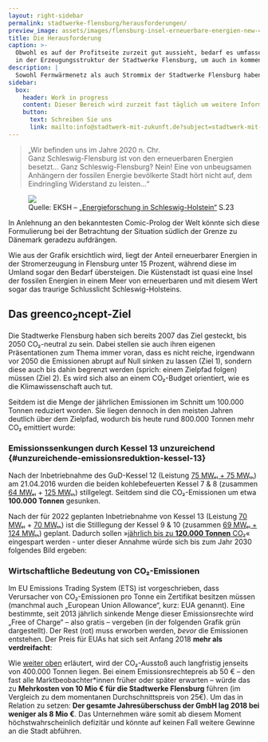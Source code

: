 ```yaml
---
layout: right-sidebar
permalink: stadtwerke-flensburg/herausforderungen/
preview_image: assets/images/flensburg-insel-erneuerbare-energien-new-4.0.png
title: Die Herausforderung
caption: >-
  Obwohl es auf der Profitseite zurzeit gut aussieht, bedarf es umfassender Umbauten
  in der Erzeugungsstruktur der Stadtwerke Flensburg, um auch in kommenden Jahrzehnten solide aufgestellt zu sein.
description: |
  Sowohl Fernwärmenetz als auch Strommix der Stadtwerke Flensburg haben nur einen sehr geringen Anteil an erneuerbaren Energien. Gleichzeitig ist sind die Treibhausgasemissionen besorgniserregend hoch. Dies hat auch wirtschaftliche Implikationen.
sidebar:
  box:
    header: Work in progress
    content: Dieser Bereich wird zurzeit fast täglich um weitere Informationen ergänzt. Falls Sie noch offene Fragen haben, schauen Sie morgen doch noch einmal vorbei oder wenden sich an uns direkt.
    button:
      text: Schreiben Sie uns
      link: mailto:info@stadtwerk-mit-zukunft.de?subject=stadtwerk-mit-zukunft.de
---
```


> „Wir befinden uns im Jahre 2020 n. Chr.  
 Ganz Schleswig-Flensburg ist von den erneuerbaren Energien besetzt... Ganz Schleswig-Flensburg? Nein! Eine von unbeugsamen Anhängern der fossilen Energie bevölkerte Stadt hört nicht auf, dem Eindringling Widerstand zu leisten...“

<figure>
  <img class="image featured" src="{{ "assets/images/flensburg-insel-erneuerbare-energien-new-4.0.png" | relative_url }}">
  <figcaption>
    Quelle: EKSH – <a href="https://www.eksh.org/fileadmin/downloads/publikationen/Broschuere_Energieforschung_Final_Download_0205.pdf">„Energieforschung in Schleswig-Holstein“</a> S.23
  </figcaption>
</figure>

In Anlehnung an den bekanntesten Comic-Prolog der Welt könnte sich diese Formulierung bei der Betrachtung der Situation südlich der Grenze zu Dänemark geradezu aufdrängen.  

Wie aus der Grafik ersichtlich wird, liegt der Anteil erneuerbarer Energien in der Stromerzeugung in Flensburg unter 15 Prozent, während diese im Umland sogar den Bedarf übersteigen. Die Küstenstadt ist quasi eine Insel der fossilen Energien in einem Meer von erneuerbaren und mit diesem Wert sogar das traurige Schlusslicht Schleswig-Holsteins. 

## Das greenco<sub>2</sub>ncept-Ziel

Die Stadtwerke Flensburg haben sich bereits 2007 das Ziel gesteckt, bis 2050 CO₂-neutral zu sein. Dabei stellen sie auch ihren eigenen Präsentationen zum Thema immer voran, dass es nicht reiche, irgendwann vor 2050 die Emissionen abrupt auf Null sinken zu lassen (Ziel 1), sondern diese auch bis dahin begrenzt werden (sprich: einem Zielpfad folgen) müssen (Ziel 2). Es wird sich also an einem CO₂-Budget orientiert, wie es die Klimawissenschaft auch tut.

Seitdem ist die Menge der jährlichen Emissionen im Schnitt um 100.000 Tonnen reduziert worden. Sie liegen dennoch in den meisten Jahren deutlich über dem Zielpfad, wodurch bis heute rund 800.000 Tonnen mehr CO₂ emittiert wurde:

<figure class=chart>
    <div id="co2-emissionen-der-stadtwerke-flensburg"></div>
</figure>

### Emissionssenkungen durch Kessel 13 unzureichend {#unzureichende-emissionsreduktion-kessel-13}

Nach der Inbetriebnahme des GuD-Kessel 12 (Leistung [75 MWₑₗ + 75 MWₜₕ][swfl-kessel-12-web]) am 21.04.2016 wurden die beiden kohlebefeuerten Kessel 7 & 8 (zusammen [64 MWₑₗ][ebc-kessel78-mwel] + [125 MWₜₕ][swfl-kessel12-poster]) stillgelegt. Seitdem sind die CO₂-Emissionen um etwa **100.000 Tonnen** gesunken.

Nach der für 2022 geplanten Inbetriebnahme von Kessel 13 (Leistung [70 MWₑₗ][wiki-fossil-kwk] + [70 MWₜₕ][swfl-kessel-13-web]) ist die Stilllegung der Kessel 9 & 10 (zusammen [69 MWₑₗ + 124 MWₜₕ][uba-kkw]) geplant. Dadurch sollen »[jährlich bis zu **120.000 Tonnen** CO₂][swfl-kessel-13-web]« eingespart werden - unter dieser Annahme würde sich bis zum Jahr 2030 folgendes Bild ergeben:

<figure class=chart>
    <div id="co2-emissionen-der-stadtwerke-flensburg-bis-2025"></div>
</figure>

### Wirtschaftliche Bedeutung von CO₂-Emissionen

Im EU Emissions Trading System (ETS) ist vorgeschrieben, dass Verursacher von CO₂-Emissionen pro Tonne ein Zertifikat besitzen müssen (manchmal auch „European Union Allowance“, kurz: EUA genannt). Eine bestimmte, seit 2013 jährlich sinkende Menge dieser Emissionsrechte wird „Free of Charge“ – also gratis – vergeben (in der folgenden Grafik grün dargestellt). Der Rest (rot) muss erworben werden, *bevor* die Emissionen entstehen. Der Preis für EUAs hat sich seit Anfang 2018 **mehr als verdreifacht**:

<figure class=chart>
    <div id="entwicklung-co2-zertifikatspreise"></div>
</figure>

Wie [weiter oben](#unzureichende-emissionsreduktion-kessel-13) erläutert, wird der CO₂-Ausstoß auch langfristig jenseits von 400.000 Tonnen liegen. Bei einem Emissionsrechtepreis ab 50 € – den fast alle Marktbeobachter*innen früher oder später erwarten – würde das zu **Mehrkosten von 10 Mio € für die Stadtwerke Flensburg** führen (im Vergleich zu dem momentanen Durchschnittspreis von 25€). Um das in Relation zu setzen: **Der gesamte Jahresüberschuss der GmbH lag 2018 bei weniger als 8 Mio €**. Das Unternehmen wäre somit ab diesem Moment höchstwahrscheinlich defizitär und könnte auf keinen Fall weitere Gewinne an die Stadt abführen.

  [ndr-kessel-13]: https://web.archive.org/web/20190423101117/https://www.ndr.de/nachrichten/schleswig-holstein/Flensburger-Meilenstein-auf-dem-Weg-zum-Kohleausstieg,gaskraftwerk140.html
  [swfl-kessel-12-web]: https://web.archive.org/web/20191230235758/https://www.stadtwerke-flensburg.de/unternehmen/umwelt/kessel-12/zusaetzliche-informationen/
  [ebc-kessel78-mwel]: https://d3ihh3ce7usp68.cloudfront.net/wp-content/uploads/2020/04/2020-04-21_Europe_Beyond_Coal-European_Coal_Database_hc.xlsx
  [swfl-kessel12-poster]: https://www.stadtwerke-flensburg.de/fileadmin/user_upload/pdf/kessel12/faltplakat-kessel-12.pdf
  [uba-kkw]: https://www.umweltbundesamt.de/sites/default/files/medien/1410/publikationen/171207_uba_hg_braunsteinkohle_bf.pdf "Umweltbundesamt: Daten und Fakten zu Braun- und  Steinkohlen, Seite 48"
  [wiki-fossil-kwk]: https://de.wikipedia.org/wiki/Liste_fossil-thermischer_Kraftwerke_in_Deutschland
  [swfl-kessel-13-web]: https://www.stadtwerke-flensburg.de/unternehmen/umwelt/kessel-13/
  [ise-2018-sgk-ee]: https://www.ise.fraunhofer.de/content/dam/ise/de/documents/publications/studies/DE2018_ISE_Studie_Stromgestehungskosten_Erneuerbare_Energien.pdf

<script>
  window.SWFL = {
    Emissions: {{ site.data.swfl_emissions | jsonify }},
    EUA: [
      {%- for row in site.data.eua_price -%}
        [{{row.time}}000, {{row.eua_price}}] {%- if forloop.last -%}{%else%}, {% endif %}
      {%- endfor -%}
    ],
    EUE_ISE_forecast: [
      [1577833200000, 5, 15],
      [1735686000000, 12.5, 32.5],
      [1893452400000, 20, 50],
      [2051218800000, 30, 70]
    ]
  }
</script>
<script src="{{ "assets/js/lib/highcharts/highcharts.js" | relative_url }}"></script>
<script src="{{ "assets/js/lib/highcharts/highcharts-more.js" | relative_url }}"></script>
<script src="{{ "assets/js/lib/highcharts/pattern-fill.js" | relative_url }}"></script>
<script src="{{ "assets/js/lib/highcharts/broken-axis.js" | relative_url }}"></script>
<script src="{{ "assets/js/charting/global.js" | relative_url }}"></script>
<script src="{{ "assets/js/charting/challenges.js" | relative_url }}"></script>
